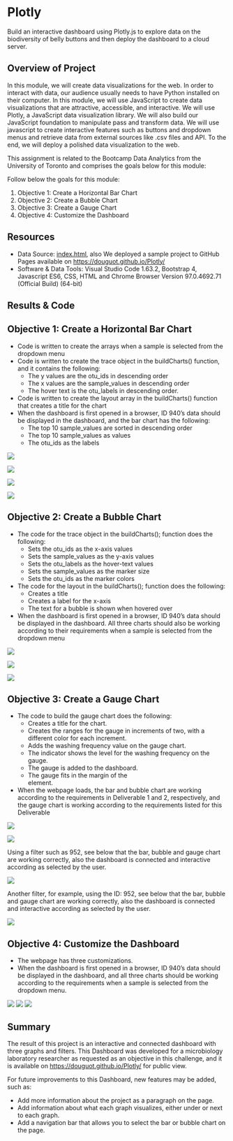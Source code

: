 # Plotly
Build an interactive dashboard using Plotly.js to explore data on the biodiversity of belly buttons and then deploy the dashboard to a cloud server.

## Overview of Project

In this module, we will create data visualizations for the web. In order to interact with data, our audience usually needs to have Python installed on their computer. In this module, we will use JavaScript to create data visualizations that are attractive, accessible, and interactive. We will use Plotly, a JavaScript data visualization library. We will also build our JavaScript foundation to manipulate pass and transform data. We will use javascript to create interactive features such as buttons and dropdown menus and retrieve data from external sources like .csv files and API. To the end, we will deploy a polished data visualization to the web.

This assignment is related to the Bootcamp Data Analytics from the University of Toronto and comprises the goals below for this module: 

Follow below the goals for this module:

1) Objective 1: Create a Horizontal Bar Chart
2) Objective 2: Create a Bubble Chart
3) Objective 3: Create a Gauge Chart
4) Objective 4: Customize the Dashboard

## Resources

* Data Source: [index.html](https://github.com/DougUOT/Plotly/blob/main/index.html), also We deployed a sample project to GitHub Pages available on https://douguot.github.io/Plotly/
* Software & Data Tools: Visual Studio Code 1.63.2, Bootstrap 4, Javascript ES6, CSS, HTML and Chrome Browser Version 97.0.4692.71 (Official Build) (64-bit)

## Results & Code

## Objective 1: Create a Horizontal Bar Chart

* Code is written to create the arrays when a sample is selected from the dropdown menu 
* Code is written to create the trace object in the buildCharts() function, and it contains the following: 
    * The y values are the otu_ids in descending order
    * The x values are the sample_values in descending order
    * The hover text is the otu_labels in descending order.
* Code is written to create the layout array in the buildCharts() function that creates a title for the chart 
* When the dashboard is first opened in a browser, ID 940’s data should be displayed in the dashboard, and the bar chart has the following: 
    * The top 10 sample_values are sorted in descending order
    * The top 10 sample_values as values
    * The otu_ids as the labels

![](https://github.com/DougUOT/Plotly/blob/main/Resources/Images/Capture_Module12_2.PNG)

![](https://github.com/DougUOT/Plotly/blob/main/Resources/Images/Capture_Module12_1_code.PNG)

![](https://github.com/DougUOT/Plotly/blob/main/Resources/Images/Capture_Module12_2_code.PNG)

![](https://github.com/DougUOT/Plotly/blob/main/Resources/Images/Capture_Module12_3_code.PNG)

## Objective 2: Create a Bubble Chart

* The code for the trace object in the buildCharts(); function does the following:
    * Sets the otu_ids as the x-axis values
    * Sets the sample_values as the y-axis values
    * Sets the otu_labels as the hover-text values
    * Sets the sample_values as the marker size
    * Sets the otu_ids as the marker colors
* The code for the layout in the buildCharts(); function does the following: 
    * Creates a title
    * Creates a label for the x-axis
    * The text for a bubble is shown when hovered over
* When the dashboard is first opened in a browser, ID 940’s data should be displayed in the dashboard. All three charts should also be working according to their requirements when a sample is selected from the dropdown menu 

![](https://github.com/DougUOT/Plotly/blob/main/Resources/Images/Capture2_1.PNG)

![](https://github.com/DougUOT/Plotly/blob/main/Resources/Images/Capture2_2.PNG)

![](https://github.com/DougUOT/Plotly/blob/main/Resources/Images/Capture2_3.PNG)

## Objective 3: Create a Gauge Chart

* The code to build the gauge chart does the following: 
    * Creates a title for the chart.
    * Creates the ranges for the gauge in increments of two, with a different color for each increment.
    * Adds the washing frequency value on the gauge chart.
    * The indicator shows the level for the washing frequency on the gauge.
    * The gauge is added to the dashboard.
    * The gauge fits in the margin of the <div> element.
* When the webpage loads, the bar and bubble chart are working according to the requirements in Deliverable 1 and 2, respectively, and the gauge chart is working according to the requirements listed for this Deliverable 

![](https://github.com/DougUOT/Plotly/blob/main/Resources/Images/Capture3_1.PNG)
  
![](https://github.com/DougUOT/Plotly/blob/main/Resources/Images/Capture3_2.PNG)

Using a filter such as 952, see below that the bar, bubble and gauge chart are working correctly, also the dashboard is connected and interactive according as selected by the user.
  
![](https://github.com/DougUOT/Plotly/blob/main/Resources/Images/Capture3_3.PNG)

Another filter, for example, using the ID: 952, see below that the bar, bubble and gauge chart are working correctly, also the dashboard is connected and interactive according as selected by the user.
 
![](https://github.com/DougUOT/Plotly/blob/main/Resources/Images/Capture3_4.PNG)
  
## Objective 4: Customize the Dashboard

* The webpage has three customizations. 
* When the dashboard is first opened in a browser, ID 940’s data should be displayed in the dashboard, and all three charts should be working according to the requirements when a sample is selected from the dropdown menu.
  
![](https://github.com/DougUOT/Plotly/blob/main/Resources/Images/Capture4_1.PNG)
![](https://github.com/DougUOT/Plotly/blob/main/Resources/Images/Capture4_2.PNG)
![](https://github.com/DougUOT/Plotly/blob/main/Resources/Images/Capture4_3.PNG)

## Summary
  
The result of this project is an interactive and connected dashboard with three graphs and filters. This Dashboard was developed for a microbiology laboratory researcher as requested as an objective in this challenge, and it is available on https://douguot.github.io/Plotly/ for public view.

For future improvements to this Dashboard, new features may be added, such as:

* Add more information about the project as a paragraph on the page.
* Add information about what each graph visualizes, either under or next to each graph.
* Add a navigation bar that allows you to select the bar or bubble chart on the page. 
